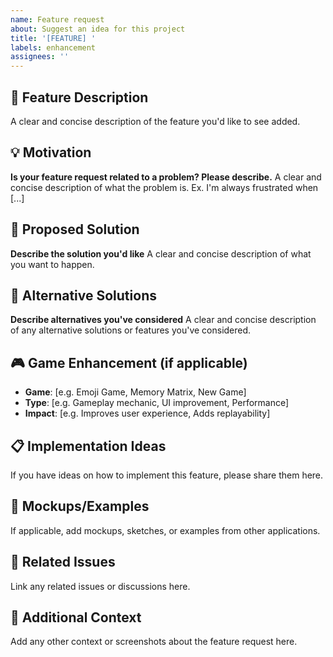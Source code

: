 ```yaml
---
name: Feature request
about: Suggest an idea for this project
title: '[FEATURE] '
labels: enhancement
assignees: ''
---
```


## 🚀 Feature Description
A clear and concise description of the feature you'd like to see added.

## 💡 Motivation
**Is your feature request related to a problem? Please describe.**
A clear and concise description of what the problem is. Ex. I'm always frustrated when [...]

## 🎯 Proposed Solution
**Describe the solution you'd like**
A clear and concise description of what you want to happen.

## 🔄 Alternative Solutions
**Describe alternatives you've considered**
A clear and concise description of any alternative solutions or features you've considered.

## 🎮 Game Enhancement (if applicable)
- **Game**: [e.g. Emoji Game, Memory Matrix, New Game]
- **Type**: [e.g. Gameplay mechanic, UI improvement, Performance]
- **Impact**: [e.g. Improves user experience, Adds replayability]

## 📋 Implementation Ideas
If you have ideas on how to implement this feature, please share them here.

## 📸 Mockups/Examples
If applicable, add mockups, sketches, or examples from other applications.

## 🔗 Related Issues
Link any related issues or discussions here.

## 📝 Additional Context
Add any other context or screenshots about the feature request here.
